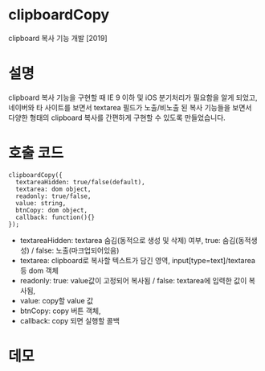 # clipboardCopy
clipboard 복사 기능 개발 [2019]

# 설명
clipboard 복사 기능을 구현할 때 IE 9 이하 및 iOS 분기처리가 필요함을 알게 되었고,  
네이버와 타 사이트를 보면서 textarea 필드가 노출/비노출 된 복사 기능들을 보면서  
다양한 형태의 clipboard 복사를 간편하게 구현할 수 있도록 만들었습니다.

# 호출 코드
```
clipboardCopy({
  textareaHidden: true/false(default),          
  textarea: dom object,                         
  readonly: true/false,                         
  value: string,                                
  btnCopy: dom object,                          
  callback: function(){}                        
});
```
- textareaHidden: textarea 숨김(동적으로 생성 및 삭제) 여부, true: 숨김(동적생성) / false: 노출(마크업되어있음)
- textarea: clipboard로 복사할 텍스트가 담긴 영역, input[type=text]/textarea 등 dom 객체
- readonly: true: value값이 고정되어 복사됨 / false: textarea에 입력한 값이 복사됨,
- value: copy할 value 값
- btnCopy: copy 버튼 객체,
- callback: copy 되면 실행할 콜백

# 데모
